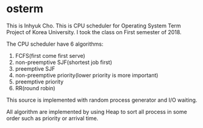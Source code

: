 # osterm

This is Inhyuk Cho.
This is CPU scheduler for Operating System Term Project of Korea University.
I took the class on First semester of 2018.

The CPU scheduler have 6 algorithms:
1. FCFS(first come first serve)
2. non-preemptive SJF(shortest job first)
3. preemptive SJF
4. non-preemptive priority(lower priority is more important)
5. preemptive priority
6. RR(round robin)

This source is implemented with random process generator and I/O waiting.

All algorithm are implemented by using Heap to sort all process in some order such as priority or arrival time.


